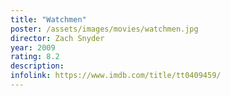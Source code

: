 ```yaml
---
title: "Watchmen"
poster: /assets/images/movies/watchmen.jpg
director: Zach Snyder
year: 2009
rating: 8.2
description:
infolink: https://www.imdb.com/title/tt0409459/
---
```


